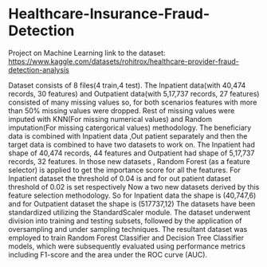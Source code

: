 # Healthcare-Insurance-Fraud-Detection
Project on Machine Learning
link to the dataset: https://www.kaggle.com/datasets/rohitrox/healthcare-provider-fraud-detection-analysis

Dataset consists of 8 files(4 train,4 test).
The Inpatient data(with 40,474 records, 30 features) and Outpatient data(with 5,17,737 records, 27 features) consisted of many missing values so, for both scenarios features with more than 50% missing values were dropped.
Rest of missing values were imputed with KNN(For missing numerical values) and Random imputation(For missing catergorical values) methodology.
The beneficiary data is combined with Inpatient data ,Out patient separately and then the target data is combined to have two datasets to work on.
The Inpatient had shape of 40,474 records, 44 features and Outpatient had shape of 5,17,737 records, 32 features.
In those new datasets , Random Forest (as a feature selector) is applied to get the importance score for all the features.
For Inpatient dataset the threshold of 0.04 is and for out patient dataset threshold of 0.02 is set respectively
Now a two new datasets derived by this feature selection methodology. So for Inpatient data the shape is (40,747,6) and for Outpatient dataset the shape is (517737,12)
The datasets have been standardized utilizing the StandardScaler module.
The dataset underwent division into training and testing subsets, followed by the application of oversampling and under sampling techniques.
The resultant dataset was employed to train Random Forest Classifier and Decision Tree Classifier models, which were subsequently evaluated using performance metrics including F1-score and the area under the ROC curve (AUC).

